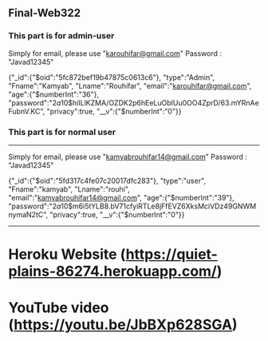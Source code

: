##  Final-Web322

### This part is for admin-user

Simply for email, please use "karouhifar@gmail.com" Password : "Javad12345"

{"_id":{"$oid":"5fc872bef19b47875c0613c6"},
"type":"Admin",
"Fname":"Kamyab",
"Lname":"Rouhifar",
"email":"karouhifar@gmail.com",
"age":{"$numberInt":"36"},
"password":"$2a$10$hiILlKZMA/OZDK2p6hEeLuObIUu0OO4ZprD/63.mYRnAeFubnV.KC",
"privacy":true,
"__v":{"$numberInt":"0"}}


### This part is for normal user
------------------------------------------------------------------------------------

Simply for email, please use "kamyabrouhifar14@gmail.com" Password : "Javad12345"

{"_id":{"$oid":"5fd317c4fe07c20017dfc283"},
"type":"user",
"Fname":"kamyab",
"Lname":"rouhi",
"email":"kamyabrouhifar14@gmail.com",
"age":{"$numberInt":"39"},
"password":"$2a$10$m6i5tYLB8.bV71cfyiRTLe8jFfEVZ6XksMciVDz49GNWMnymaN2tC",
"privacy":true,
"__v":{"$numberInt":"0"}}

-------------------------------------------------------------------------------------
# Heroku Website (https://quiet-plains-86274.herokuapp.com/)
# YouTube video (https://youtu.be/JbBXp628SGA)
